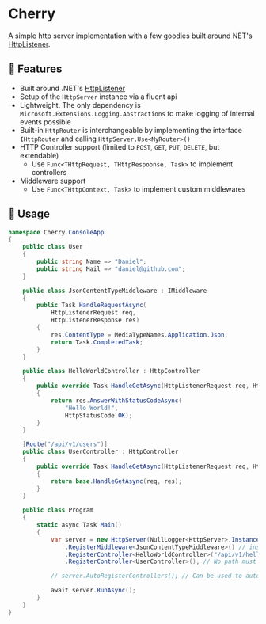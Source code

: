 # Cherry

A simple http server implementation with a few goodies built around NET's [HttpListener](https://learn.microsoft.com/en-us/dotnet/api/system.net.httplistener?view=net-7.0).

## 🎯 Features
* Built around .NET's [HttpListener](https://learn.microsoft.com/en-us/dotnet/api/system.net.httplistener?view=net-7.0)
* Setup of the `HttpServer` instance via a fluent api
* Lightweight. The only dependency is `Microsoft.Extensions.Logging.Abstractions` to make logging of internal events possible
* Built-in `HttpRouter` is interchangeable by implementing the interface `IHttpRouter` and calling `HttpServer.Use<MyRouter>()`
* HTTP Controller support (limited to `POST`, `GET`, `PUT`, `DELETE`, but extendable)
    * Use `Func<THttpRequest, THttpRespoonse, Task>` to implement controllers
* Middleware support
    * Use `Func<THttpContext, Task>` to implement custom middlewares

## 📝 Usage

```csharp
namespace Cherry.ConsoleApp
{
    public class User
    {
        public string Name => "Daniel";
        public string Mail => "daniel@github.com";
    }

    public class JsonContentTypeMiddleware : IMiddleware
    {
        public Task HandleRequestAsync(
            HttpListenerRequest req,
            HttpListenerResponse res)
        {
            res.ContentType = MediaTypeNames.Application.Json;
            return Task.CompletedTask;
        }
    }

    public class HelloWorldController : HttpController
    {
        public override Task HandleGetAsync(HttpListenerRequest req, HttpListenerResponse res)
        {
            return res.AnswerWithStatusCodeAsync(
                "Hello World!",
                HttpStatusCode.OK);
        }
    }

    [Route("/api/v1/users")]
    public class UserController : HttpController
    {
        public override Task HandleGetAsync(HttpListenerRequest req, HttpListenerResponse res)
        {
            return base.HandleGetAsync(req, res);
        }
    }

    public class Program
    {
        static async Task Main()
        {
            var server = new HttpServer(NullLogger<HttpServer>.Instance, "http://localhost:8081/")
                .RegisterMiddleware<JsonContentTypeMiddleware>() // installs a global middleware because no specific route was provided
                .RegisterController<HelloWorldController>("/api/v1/hello") // Path must be provided because the class is not decorated with the route attribute
                .RegisterController<UserController>(); // No path must be provided, because the class is decorated with the Route attribute

            // server.AutoRegisterControllers(); // Can be used to automatically discover controllers from a given assembly. Uses reflection and ignores all types which are not decorated with the Route attribute and inheriting from the HttpController base class

            await server.RunAsync();
        }
    }
}
```